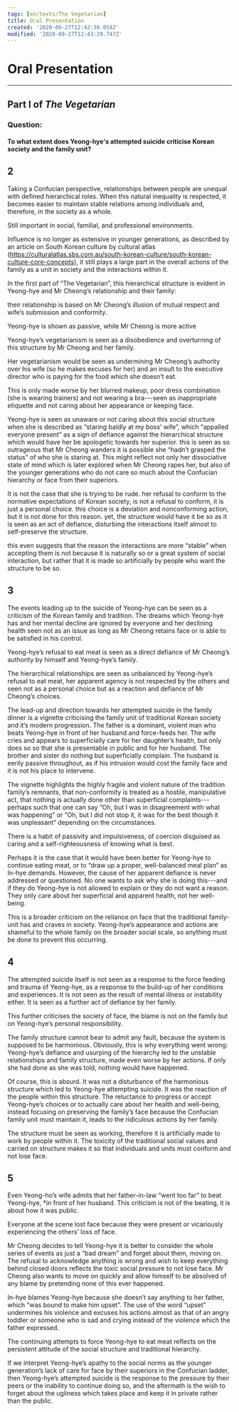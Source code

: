```yaml
---
tags: [en/texts/The Vegetarian]
title: Oral Presentation
created: '2020-09-27T12:42:30.054Z'
modified: '2020-09-27T12:43:29.747Z'
---
```


# Oral Presentation

***

## Part I of *The Vegetarian*

### Question:

#### To what extent does Yeong-hye's attempted suicide criticise Korean society and the family unit?

## 2

Taking a Confucian perspective, relationships between people are unequal with defined hierarchical roles. When this natural inequality is respected, it becomes easier to maintain stable relations among individuals and, therefore, in the society as a whole.



Still important in social, familial, and professional environments.

Influence is no longer as extensive in younger generations, as described by an article on South Korean culture by cultural atlas (https://culturalatlas.sbs.com.au/south-korean-culture/south-korean-culture-core-concepts), it still plays a large part in the overall actions of the family as a unit in society and the interactions within it.



In the first part of “The Vegetarian”, this hierarchical structure is evident in Yeong-hye and Mr Cheong’s relationship and their family:

their relationship is based on Mr Cheong’s illusion of mutual respect and wife’s submission and conformity.

Yeong-hye is shown as passive, while Mr Cheong is more active



Yeong-hye’s vegetarianism is seen as a disobedience and overturning of this structure by Mr Cheong and her family.



Her vegetarianism would be seen as undermining Mr Cheong’s authority over his wife (so he makes excuses for her) and an insult to the executive director who is paying for the food which she doesn’t eat.

This is only made worse by her blurred makeup, poor dress combination (she is wearing trainers) and not wearing a bra---seen as inappropriate etiquette and not caring about her appearance or keeping face.



Yeong-hye is seen as unaware or not caring about this social structure when she is described as “staring baldly at my boss’ wife”, which “appalled everyone present” as a sign of defiance against the hierarchical structure which would have her be apologetic towards her superior. this is seen as so outrageous that Mr Cheong wanders it is possible she “hadn’t grasped the status” of who she is staring at. This might reflect not only her dissociative state of mind which is later explored when Mr Cheong rapes her, but also of the younger generations who do not care so much about the Confucian hierarchy or face from their superiors.



It is not the case that she is trying to be rude. her refusal to conform to the normative expectations of Korean society, is not a refusal to conform, it is just a personal choice. this choice is a deviation and nonconforming action, but it is not done for this reason. yet, the structure would have it be so as it is seen as an act of defiance, disturbing the interactions itself almost to self-preserve the structure.



this even suggests that the reason the interactions are more “stable” when accepting them is not because it is naturally so or a great system of social interaction, but rather that it is made so artificially by people who want the structure to be so.

## 3

The events leading up to the suicide of Yeong-hye can be seen as a criticism of the Korean family and tradition. The dreams which Yeong-hye has and her mental decline are ignored by everyone and her declining health seen not as an issue as long as Mr Cheong retains face or is able to be satisfied in his control.
​

Yeong-hye’s refusal to eat meat is seen as a direct defiance of Mr Cheong’s authority by himself and Yeong-hye’s family.

The hierarchical relationships are seen as unbalanced by Yeong-hye’s refusal to eat meat, her apparent agency is not respected by the others and seen not as a personal choice but as a reaction and defiance of Mr Cheong’s choices.



The lead-up and direction towards her attempted suicide in the family dinner is a vignette criticising the family unit of traditional Korean society and it’s modern progression. The father is a dominant, violent man who beats Yeong-hye in front of her husband and force-feeds her. The wife cries and appears to superficially care for her daughter’s health, but only does so so that she is presentable in public and for her husband. The brother and sister do nothing but superficially complain. The husband is eerily passive throughout, as if his intrusion would cost the family face and it is not his place to intervene.



The vignette highlights the highly fragile and violent nature of the tradition family’s remnants, that non-conformity is treated as a hostile, manipulative act, that nothing is actually done other than superficial complaints---perhaps such that one can say “Oh, but I was in disagreement with what was happening” or “Oh, but I did not stop it, it was for the best though it was unpleasant” depending on the circumstances.



There is a habit of passivity and impulsiveness, of coercion disguised as caring and a self-righteousness of knowing what is best.



Perhaps it is the case that it would have been better for Yeong-hye to continue eating meat, or to “draw up a proper, well-balanced meal plan” as In-hye demands. However, the cause of her apparent defiance is never addressed or questioned. No one wants to ask why she is doing this---and if they do Yeong-hye is not allowed to explain or they do not want a reason. They only care about her superficial and apparent health, not her well-being.



This is a broader criticism on the reliance on face that the traditional family-unit has and craves in society. Yeong-hye’s appearance and actions are shameful to the whole family on the broader social scale, so anything must be done to prevent this occurring.

## 4

The attempted suicide itself is not seen as a response to the force feeding and trauma of Yeong-hye, as a response to the build-up of her conditions and experiences. It is not seen as the result of mental illness or instability either. It is seen as a further act of defiance by her family.



This further criticises the society of face, the blame is not on the family but on Yeong-hye’s personal responsibility.



The family structure cannot bear to admit any fault, because the system is supposed to be harmonious. Obviously, this is why everything went wrong: Yeong-hye’s defiance and usurping of the hierarchy led to the unstable relationships and family structure, made even worse by her actions. If only she had done as she was told, nothing would have happened.



Of course, this is absurd. It was not a disturbance of the harmonious structure which led to Yeong-hye attempting suicide. It was the reaction of the people within this structure. The reluctance to progress or accept Yeong-hye’s choices or to actually care about her health and well-being, instead focusing on preserving the family’s face because the Confucian family unit must maintain it, leads to the ridiculous actions by her family.



The structure must be seen as working, therefore it is artificially made to work by people within it. The toxicity of the traditional social values and carried on structure makes it so that individuals and units must conform and not lose face.

## 5

Even Yeong-ho’s wife admits that her father-in-law “went too far” to beat Yeong-hye, *in front of her husband. This criticism is not of the beating, it is about how it was public.

Everyone at the scene lost face because they were present or vicariously experiencing the others’ loss of face.



Mr Cheong decides to tell Yeong-hye it is better to consider the whole series of events as just a “bad dream” and forget about them, moving on. The refusal to acknowledge anything is wrong and wish to keep everything behind closed doors reflects the toxic social pressure to not lose face. Mr Cheong also wants to move on quickly and allow himself to be absolved of any blame by pretending none of this ever happened.



In-hye blames Yeong-hye because she doesn’t say anything to her father, which “was bound to make him upset”. The use of the word “upset” undermines his violence and excuses his actions almost as that of an angry toddler or someone who is sad and crying instead of the violence which the father expressed.



The continuing attempts to force Yeong-hye to eat meat reflects on the persistent attitude of the social structure and traditional hierarchy.



If we interpret Yeong-hye’s apathy to the social norms as the younger generation’s lack of care for face by their superiors in the Confucian ladder, then Yeong-hye’s attempted suicide is the response to the pressure by their peers or the inability to continue doing so, and the aftermath is the wish to forget about the ugliness which takes place and keep it in private rather than the public.